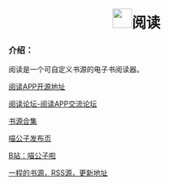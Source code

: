 <h1 align="center"><img src="https://github.com/gedoor/legado/raw/master/app/src/main/res/mipmap-xxxhdpi/ic_launcher.png" height="38" width="38">阅读</h1>

### 介绍：

阅读是一个可自定义书源的电子书阅读器。

[阅读APP开源地址](https://github.com/gedoor/legado)

[阅读论坛-阅读APP交流论坛](https://legado.cn/forum.php?mod=guide&view=hot&mobile=2)

[书源合集](http://www.yckceo.com/yuedu/shuyuans/index.html)

[喵公子发布页](http://fb.miaogongzi.cc/)

[B站：喵公子啦](https://space.bilibili.com/188144093)

[一程的书源，RSS源，更新地址](https://www.gitlink.org.cn/yi-c/yd/tree/master/README.md)
